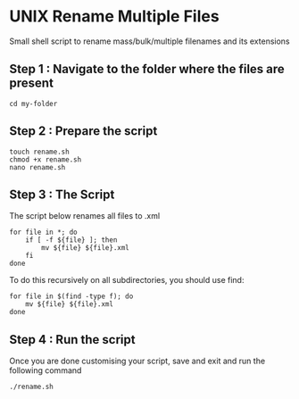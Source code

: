 # UNIX Rename Multiple Files
Small shell script to rename mass/bulk/multiple filenames and its extensions

## Step 1 : Navigate to the folder where the files are present
    
    cd my-folder
    
## Step 2 : Prepare the script
   
    touch rename.sh
    chmod +x rename.sh
    nano rename.sh

## Step 3 : The Script

The script below renames all files to .xml

    for file in *; do
        if [ -f ${file} ]; then
            mv ${file} ${file}.xml
        fi
    done

To do this recursively on all subdirectories, you should use find:

    for file in $(find -type f); do
        mv ${file} ${file}.xml
    done

## Step 4 : Run the script

Once you are done customising your script, save and exit and run the following command

    ./rename.sh


